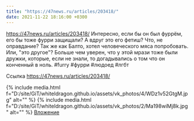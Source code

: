 ```yaml
---
title: "https://47news.ru/articles/203418/"
date: 2021-11-22 18:16:00 +0300
---
```


https://47news.ru/articles/203418/
Интересно, если бы он был фуррём, его бы тоже фурри защищали? А вдруг это его фетиш? Что, не оправдание? Так же как Балто, хотел человеческого мяса попробовать. Или, "это другое"?
Больше чем уверен, что у этой мрази тоже были дружки, которые, если не знали, то догадывались о том что он конченный в ноль.
#furry #фурри #людоед #лгбт


Ссылка
https://47news.ru/articles/203418/

{% include media.html f="D:/site/GiT/whiteldragon.github.io/assets/vk_photos/4/WDz1v52GtgM.jpg" alt="" %}
{% include media.html f="D:/site/GiT/whiteldragon.github.io/assets/vk_photos/2/Ma198wiMj8k.jpg" alt="" %}
[Вложение](https://47news.ru/articles/203418/)

